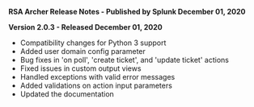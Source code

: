 **RSA Archer Release Notes - Published by Splunk December 01, 2020**


**Version 2.0.3 - Released December 01, 2020**

* Compatibility changes for Python 3 support
* Added user domain config parameter
* Bug fixes in 'on poll', 'create ticket', and 'update ticket' actions
* Fixed issues in custom output views
* Handled exceptions with valid error messages
* Added validations on action input parameters
* Updated the documentation
